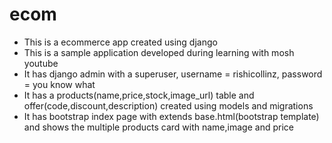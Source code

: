 # ecom
- This is a ecommerce app created using django
- This is a sample application developed during learning with mosh youtube
- It has django admin with a superuser, username = rishicollinz, password = you know what
- It has a products(name,price,stock,image_url) table and offer(code,discount,description) created using models and migrations
- It has bootstrap index page with extends base.html(bootstrap template) and shows the multiple products card with name,image and price
